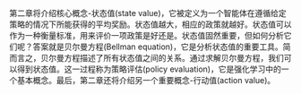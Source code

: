 第二章将介绍核心概念-状态值(state value)，它被定义为一个智能体在遵循给定策略的情况下所能获得的平均奖励。状态值越大，相应的政策就越好。状态值可以作为一种衡量标准，用来评价一项政策是好还是。状态值固然重要，但如何分析它们呢？答案就是贝尔曼方程(Bellman equation)，它是分析状态值的重要工具。简而言之，贝尔曼方程描述了所有状态值之间的关系。通过求解贝尔曼方程，我们可以得到状态值。这一过程称为策略评估(policy evaluation)，它是强化学习中的一个基本概念。最后，第二章还将介绍另一个重要概念-行动值(action value)。